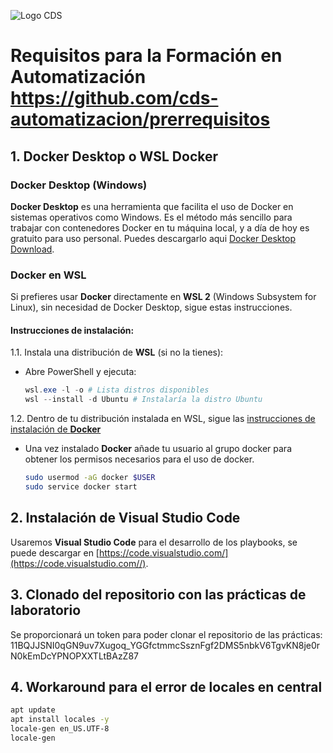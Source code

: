 ![Logo CDS](https://www.hpecds.com/assets/CDS-positive-rgb.svg)

# Requisitos para la Formación en Automatización https://github.com/cds-automatizacion/prerrequisitos

## 1. Docker Desktop o WSL Docker

### Docker Desktop (Windows)
**Docker Desktop** es una herramienta que facilita el uso de Docker en sistemas operativos como Windows. Es el método más sencillo para trabajar con contenedores Docker en tu máquina local, y a día de hoy es gratuito para uso personal. Puedes descargarlo aqui [Docker Desktop Download](https://www.docker.com/).

### Docker en WSL
Si prefieres usar **Docker** directamente en **WSL 2** (Windows Subsystem for Linux), sin necesidad de Docker Desktop, sigue estas instrucciones.

#### Instrucciones de instalación:
1.1. Instala una distribución de **WSL** (si no la tienes):
   - Abre PowerShell y ejecuta:
     ```powershell
     wsl.exe -l -o # Lista distros disponibles
     wsl --install -d Ubuntu # Instalaría la distro Ubuntu
     ```
1.2. Dentro de tu distribución instalada en WSL, sigue las [instrucciones de instalación de **Docker**](https://docs.docker.com/engine/install/)
   - Una vez instalado **Docker** añade tu usuario al grupo docker para obtener los permisos necesarios para el uso de docker.

     ```bash
     sudo usermod -aG docker $USER
     sudo service docker start
     ```
## 2. Instalación de Visual Studio Code

Usaremos **Visual Studio Code** para el desarrollo de los playbooks, se puede descargar en [https://code.visualstudio.com/](https://code.visualstudio.com//).

## 3. Clonado del repositorio con las prácticas de laboratorio

Se proporcionará un token para poder clonar el repositorio de las prácticas:
11BQJJSNI0qGN9uv7Xugoq_YGGfctmmcSsznFgf2DMS5nbkV6TgvKN8je0rN0kEmDcYPNOPXXTLtBAzZ87

## 4. Workaround para el error de locales en central
```bash
apt update
apt install locales -y
locale-gen en_US.UTF-8
locale-gen
```
